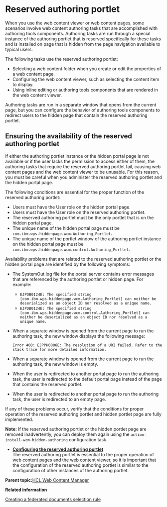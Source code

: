 # Reserved authoring portlet 

When you use the web content viewer or web content pages, some scenarios involve web content authoring tasks that are accomplished with authoring tools components. Authoring tasks are run through a special instance of the authoring portlet that is reserved specifically for these tasks and is installed on page that is hidden from the page navigation available to typical users.

The following tasks use the reserved authoring portlet:

-   Selecting a web content folder when you create or edit the properties of a web content page.
-   Configuring the web content viewer, such as selecting the content item to display.
-   Using inline editing or authoring tools components that are rendered in the web content viewer.

Authoring tasks are run in a separate window that opens from the current page, but you can configure the behavior of authoring tools components to redirect users to the hidden page that contain the reserved authoring portlet.

## Ensuring the availability of the reserved authoring portlet

If either the authoring portlet instance or the hidden portal page is not available or if the user lacks the permission to access either of them, the authoring tasks that require the reserved authoring portlet fail, causing web content pages and the web content viewer to be unusable. For this reason, you must be careful when you administer the reserved authoring portlet and the hidden portal page.

The following conditions are essential for the proper function of the reserved authoring portlet:

-   Users must have the User role on the hidden portal page.
-   Users must have the User role on the reserved authoring portlet.
-   The reserved authoring portlet must be the only portlet that is on the hidden portal page.
-   The unique name of the hidden portal page must be `com.ibm.wps.hiddenpage.wcm.Authoring_Portlet`.
-   The unique name of the portlet window of the authoring portlet instance on the hidden portal page must be `com.ibm.wps.hiddenpage.wcm.control.Authoring_Portlet`.

Availability problems that are related to the reserved authoring portlet or the hidden portal page are identified by the following symptoms:

-   The SystemOut.log file for the portal server contains error messages that are referenced by the authoring portlet or hidden page. For example:
    -   `EJPDB0124E: The specified string [com.ibm.wps.hiddenpage.wcm.Authoring_Portlet] can neither be deserialized as an object ID nor resolved as a unique name.`
    -   `EJPDB0124E: The specified string [com.ibm.wps.hiddenpage.wcm.control.Authoring_Portlet] can neither be deserialized as an object ID nor resolved as a unique name.`
-   When a separate window is opened from the current page to run the authoring task, the new window displays the following message:

    `Error 400: EJPPH0006E: The resolution of a URI failed. Refer to the stack trace for more detailed information.`

-   When a separate window is opened from the current page to run the authoring task, the new window is empty.
-   When the user is redirected to another portal page to run the authoring task, the user is redirected to the default portal page instead of the page that contains the reserved portlet.
-   When the user is redirected to another portal page to run the authoring task, the user is redirected to an empty page.

If any of these problems occur, verify that the conditions for proper operation of the reserved authoring portlet and hidden portlet page are fully implemented.

**Note:** If the reserved authoring portlet or the hidden portlet page are removed inadvertently, you can deploy them again using the `action-install-wcm-hidden-authoring` configuration task.

-   **[Configuring the reserved authoring portlet ](../wcm/wcm_config_wcmviewer_reservedcfg.md)**  
The reserved authoring portlet is essential to the proper operation of web content pages and the web content viewer, so it is important that the configuration of the reserved authoring portlet is similar to the configuration of other instances of the authoring portlet.

**Parent topic:**[HCL Web Content Manager ](../wcm/wcm_install_cfg.md)

**Related information**  


[Creating a federated documents selection rule ](../wcm/wcm_dev_feddocs_createrule.md)

